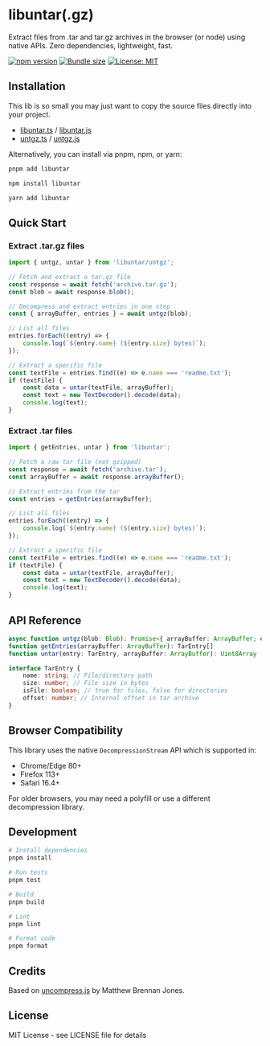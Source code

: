 # libuntar(.gz)

Extract files from .tar and tar.gz archives in the browser (or node) using native APIs. Zero dependencies, lightweight, fast.

[![npm version](https://img.shields.io/npm/v/libuntar.svg)](https://www.npmjs.com/package/libuntar)
[![Bundle size](https://img.shields.io/bundlephobia/minzip/libuntar)](https://bundlephobia.com/package/libuntar)
[![License: MIT](https://img.shields.io/badge/License-MIT-yellow.svg)](https://opensource.org/licenses/MIT)


## Installation

This lib is so small you may just want to copy the source files directly into your project.
- [libuntar.ts](./libuntar.ts) / [libuntar.js](./dist/libuntar.js)
- [untgz.ts](./untgz.ts) / [untgz.js](./dist/untgz.js)

Alternatively, you can install via pnpm, npm, or yarn:

```bash
pnpm add libuntar
```

```bash
npm install libuntar
```

```bash
yarn add libuntar
```

## Quick Start

### Extract .tar.gz files

```typescript
import { untgz, untar } from 'libuntar/untgz';

// Fetch and extract a tar.gz file
const response = await fetch('archive.tar.gz');
const blob = await response.blob();

// Decompress and extract entries in one step
const { arrayBuffer, entries } = await untgz(blob);

// List all files
entries.forEach((entry) => {
	console.log(`${entry.name} (${entry.size} bytes)`);
});

// Extract a specific file
const textFile = entries.find((e) => e.name === 'readme.txt');
if (textFile) {
	const data = untar(textFile, arrayBuffer);
	const text = new TextDecoder().decode(data);
	console.log(text);
}
```

### Extract .tar files

```typescript
import { getEntries, untar } from 'libuntar';

// Fetch a raw tar file (not gzipped)
const response = await fetch('archive.tar');
const arrayBuffer = await response.arrayBuffer();

// Extract entries from the tar
const entries = getEntries(arrayBuffer);

// List all files
entries.forEach((entry) => {
	console.log(`${entry.name} (${entry.size} bytes)`);
});

// Extract a specific file
const textFile = entries.find((e) => e.name === 'readme.txt');
if (textFile) {
	const data = untar(textFile, arrayBuffer);
	const text = new TextDecoder().decode(data);
	console.log(text);
}
```


## API Reference

```ts
async function untgz(blob: Blob): Promise<{ arrayBuffer: ArrayBuffer; entries: TarEntry[]; }>
function getEntries(arrayBuffer: ArrayBuffer): TarEntry[]
function untar(entry: TarEntry, arrayBuffer: ArrayBuffer): Uint8Array

interface TarEntry {
	name: string; // File/directory path
	size: number; // File size in bytes
	isFile: boolean; // true for files, false for directories
	offset: number; // Internal offset in tar archive
}
```

## Browser Compatibility

This library uses the native `DecompressionStream` API which is supported in:

- Chrome/Edge 80+
- Firefox 113+
- Safari 16.4+

For older browsers, you may need a polyfill or use a different decompression library.

## Development

```bash
# Install dependencies
pnpm install

# Run tests
pnpm test

# Build
pnpm build

# Lint
pnpm lint

# Format code
pnpm format
```

## Credits

Based on [uncompress.js](https://github.com/workhorsy/uncompress.js) by Matthew Brennan Jones.

## License

MIT License - see LICENSE file for details
